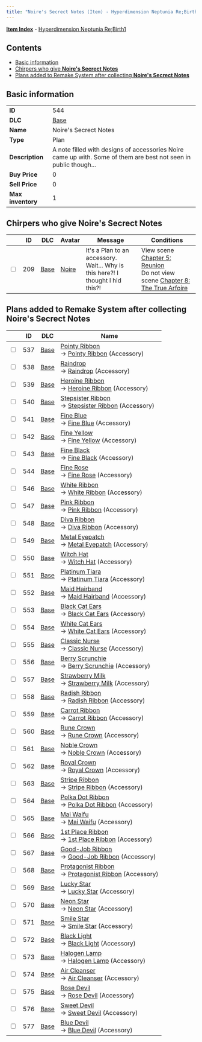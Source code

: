 ```yaml
---
title: "Noire's Secrect Notes (Item) - Hyperdimension Neptunia Re;Birth1"
---
```


[**Item Index**](/neptunia/rb1/item/index.html) - [Hyperdimension Neptunia Re;Birth1](/neptunia/rb1)

## Contents

- [Basic information](#basic-information)
- [Chirpers who give **Noire's Secrect Notes**](#chirpers-who-give-noires-secrect-notes)
- [Plans added to Remake System after collecting **Noire's Secrect Notes**](#plans-added-to-remake-system-after-collecting-noires-secrect-notes)

## Basic information

|   |   |
| -- | -- |
| **ID** | 544 |
| **DLC** | [Base](/neptunia/rb1/dlc/1-base.html) |
| **Name** | Noire's Secrect Notes |
| **Type** | Plan |
| **Description** | A note filled with designs of accessories Noire came up with.  Some of them are best not seen in public though... |
| **Buy Price** | 0 |
| **Sell Price** | 0 |
| **Max inventory** | 1 |

## Chirpers who give **Noire's Secrect Notes**

|    | ID | DLC | Avatar | Message | Conditions |
| -- | -- | --- | ------ | ------- | ---------- |
| <input type="checkbox" id="rb1-chirper-event-1-209" class="trackbox" /> | 209 | [Base](/neptunia/rb1/dlc/1-base.html) | [Noire](/neptunia/rb1/avatar/1-43-noire.html) | It's a Plan to an accessory.<br />Wait... Why is this here?! I thought I hid this?! | View scene [Chapter 5: Reunion](/neptunia/rb1/scene/1-503-chapter-5-reunion.html)<br />Do not view scene [Chapter 8: The True Arfoire](/neptunia/rb1/scene/1-807-chapter-8-the-true-arfoire.html) |

## Plans added to Remake System after collecting **Noire's Secrect Notes**

|    | ID | DLC | Name |
| -- | -- | --- | ---- |
| <input type="checkbox" id="rb1-remake-1-537" class="trackbox" /> | 537 | [Base](/neptunia/rb1/dlc/1-base.html) | [Pointy Ribbon](/neptunia/rb1/remake/1-537-pointy-ribbon.html)<br />→ [Pointy Ribbon](/neptunia/rb1/item/1-3109-pointy-ribbon.html) (Accessory) |
| <input type="checkbox" id="rb1-remake-1-538" class="trackbox" /> | 538 | [Base](/neptunia/rb1/dlc/1-base.html) | [Raindrop](/neptunia/rb1/remake/1-538-raindrop.html)<br />→ [Raindrop](/neptunia/rb1/item/1-3110-raindrop.html) (Accessory) |
| <input type="checkbox" id="rb1-remake-1-539" class="trackbox" /> | 539 | [Base](/neptunia/rb1/dlc/1-base.html) | [Heroine Ribbon](/neptunia/rb1/remake/1-539-heroine-ribbon.html)<br />→ [Heroine Ribbon](/neptunia/rb1/item/1-3111-heroine-ribbon.html) (Accessory) |
| <input type="checkbox" id="rb1-remake-1-540" class="trackbox" /> | 540 | [Base](/neptunia/rb1/dlc/1-base.html) | [Stepsister Ribbon](/neptunia/rb1/remake/1-540-stepsister-ribbon.html)<br />→ [Stepsister Ribbon](/neptunia/rb1/item/1-3112-stepsister-ribbon.html) (Accessory) |
| <input type="checkbox" id="rb1-remake-1-541" class="trackbox" /> | 541 | [Base](/neptunia/rb1/dlc/1-base.html) | [Fine Blue](/neptunia/rb1/remake/1-541-fine-blue.html)<br />→ [Fine Blue](/neptunia/rb1/item/1-3113-fine-blue.html) (Accessory) |
| <input type="checkbox" id="rb1-remake-1-542" class="trackbox" /> | 542 | [Base](/neptunia/rb1/dlc/1-base.html) | [Fine Yellow](/neptunia/rb1/remake/1-542-fine-yellow.html)<br />→ [Fine Yellow](/neptunia/rb1/item/1-3114-fine-yellow.html) (Accessory) |
| <input type="checkbox" id="rb1-remake-1-543" class="trackbox" /> | 543 | [Base](/neptunia/rb1/dlc/1-base.html) | [Fine Black](/neptunia/rb1/remake/1-543-fine-black.html)<br />→ [Fine Black](/neptunia/rb1/item/1-3115-fine-black.html) (Accessory) |
| <input type="checkbox" id="rb1-remake-1-544" class="trackbox" /> | 544 | [Base](/neptunia/rb1/dlc/1-base.html) | [Fine Rose](/neptunia/rb1/remake/1-544-fine-rose.html)<br />→ [Fine Rose](/neptunia/rb1/item/1-3116-fine-rose.html) (Accessory) |
| <input type="checkbox" id="rb1-remake-1-546" class="trackbox" /> | 546 | [Base](/neptunia/rb1/dlc/1-base.html) | [White Ribbon](/neptunia/rb1/remake/1-546-white-ribbon.html)<br />→ [White Ribbon](/neptunia/rb1/item/1-3101-white-ribbon.html) (Accessory) |
| <input type="checkbox" id="rb1-remake-1-547" class="trackbox" /> | 547 | [Base](/neptunia/rb1/dlc/1-base.html) | [Pink Ribbon](/neptunia/rb1/remake/1-547-pink-ribbon.html)<br />→ [Pink Ribbon](/neptunia/rb1/item/1-3102-pink-ribbon.html) (Accessory) |
| <input type="checkbox" id="rb1-remake-1-548" class="trackbox" /> | 548 | [Base](/neptunia/rb1/dlc/1-base.html) | [Diva Ribbon](/neptunia/rb1/remake/1-548-diva-ribbon.html)<br />→ [Diva Ribbon](/neptunia/rb1/item/1-3103-diva-ribbon.html) (Accessory) |
| <input type="checkbox" id="rb1-remake-1-549" class="trackbox" /> | 549 | [Base](/neptunia/rb1/dlc/1-base.html) | [Metal Eyepatch](/neptunia/rb1/remake/1-549-metal-eyepatch.html)<br />→ [Metal Eyepatch](/neptunia/rb1/item/1-3104-metal-eyepatch.html) (Accessory) |
| <input type="checkbox" id="rb1-remake-1-550" class="trackbox" /> | 550 | [Base](/neptunia/rb1/dlc/1-base.html) | [Witch Hat](/neptunia/rb1/remake/1-550-witch-hat.html)<br />→ [Witch Hat](/neptunia/rb1/item/1-3117-witch-hat.html) (Accessory) |
| <input type="checkbox" id="rb1-remake-1-551" class="trackbox" /> | 551 | [Base](/neptunia/rb1/dlc/1-base.html) | [Platinum Tiara](/neptunia/rb1/remake/1-551-platinum-tiara.html)<br />→ [Platinum Tiara](/neptunia/rb1/item/1-3118-platinum-tiara.html) (Accessory) |
| <input type="checkbox" id="rb1-remake-1-552" class="trackbox" /> | 552 | [Base](/neptunia/rb1/dlc/1-base.html) | [Maid Hairband](/neptunia/rb1/remake/1-552-maid-hairband.html)<br />→ [Maid Hairband](/neptunia/rb1/item/1-3119-maid-hairband.html) (Accessory) |
| <input type="checkbox" id="rb1-remake-1-553" class="trackbox" /> | 553 | [Base](/neptunia/rb1/dlc/1-base.html) | [Black Cat Ears](/neptunia/rb1/remake/1-553-black-cat-ears.html)<br />→ [Black Cat Ears](/neptunia/rb1/item/1-3120-black-cat-ears.html) (Accessory) |
| <input type="checkbox" id="rb1-remake-1-554" class="trackbox" /> | 554 | [Base](/neptunia/rb1/dlc/1-base.html) | [White Cat Ears](/neptunia/rb1/remake/1-554-white-cat-ears.html)<br />→ [White Cat Ears](/neptunia/rb1/item/1-3121-white-cat-ears.html) (Accessory) |
| <input type="checkbox" id="rb1-remake-1-555" class="trackbox" /> | 555 | [Base](/neptunia/rb1/dlc/1-base.html) | [Classic Nurse](/neptunia/rb1/remake/1-555-classic-nurse.html)<br />→ [Classic Nurse](/neptunia/rb1/item/1-3122-classic-nurse.html) (Accessory) |
| <input type="checkbox" id="rb1-remake-1-556" class="trackbox" /> | 556 | [Base](/neptunia/rb1/dlc/1-base.html) | [Berry Scrunchie](/neptunia/rb1/remake/1-556-berry-scrunchie.html)<br />→ [Berry Scrunchie](/neptunia/rb1/item/1-3123-berry-scrunchie.html) (Accessory) |
| <input type="checkbox" id="rb1-remake-1-557" class="trackbox" /> | 557 | [Base](/neptunia/rb1/dlc/1-base.html) | [Strawberry Milk](/neptunia/rb1/remake/1-557-strawberry-milk.html)<br />→ [Strawberry Milk](/neptunia/rb1/item/1-3125-strawberry-milk.html) (Accessory) |
| <input type="checkbox" id="rb1-remake-1-558" class="trackbox" /> | 558 | [Base](/neptunia/rb1/dlc/1-base.html) | [Radish Ribbon](/neptunia/rb1/remake/1-558-radish-ribbon.html)<br />→ [Radish Ribbon](/neptunia/rb1/item/1-3126-radish-ribbon.html) (Accessory) |
| <input type="checkbox" id="rb1-remake-1-559" class="trackbox" /> | 559 | [Base](/neptunia/rb1/dlc/1-base.html) | [Carrot Ribbon](/neptunia/rb1/remake/1-559-carrot-ribbon.html)<br />→ [Carrot Ribbon](/neptunia/rb1/item/1-3127-carrot-ribbon.html) (Accessory) |
| <input type="checkbox" id="rb1-remake-1-560" class="trackbox" /> | 560 | [Base](/neptunia/rb1/dlc/1-base.html) | [Rune Crown](/neptunia/rb1/remake/1-560-rune-crown.html)<br />→ [Rune Crown](/neptunia/rb1/item/1-3129-rune-crown.html) (Accessory) |
| <input type="checkbox" id="rb1-remake-1-561" class="trackbox" /> | 561 | [Base](/neptunia/rb1/dlc/1-base.html) | [Noble Crown](/neptunia/rb1/remake/1-561-noble-crown.html)<br />→ [Noble Crown](/neptunia/rb1/item/1-3130-noble-crown.html) (Accessory) |
| <input type="checkbox" id="rb1-remake-1-562" class="trackbox" /> | 562 | [Base](/neptunia/rb1/dlc/1-base.html) | [Royal Crown](/neptunia/rb1/remake/1-562-royal-crown.html)<br />→ [Royal Crown](/neptunia/rb1/item/1-3131-royal-crown.html) (Accessory) |
| <input type="checkbox" id="rb1-remake-1-563" class="trackbox" /> | 563 | [Base](/neptunia/rb1/dlc/1-base.html) | [Stripe Ribbon](/neptunia/rb1/remake/1-563-stripe-ribbon.html)<br />→ [Stripe Ribbon](/neptunia/rb1/item/1-3133-stripe-ribbon.html) (Accessory) |
| <input type="checkbox" id="rb1-remake-1-564" class="trackbox" /> | 564 | [Base](/neptunia/rb1/dlc/1-base.html) | [Polka Dot Ribbon](/neptunia/rb1/remake/1-564-polka-dot-ribbon.html)<br />→ [Polka Dot Ribbon](/neptunia/rb1/item/1-3134-polka-dot-ribbon.html) (Accessory) |
| <input type="checkbox" id="rb1-remake-1-565" class="trackbox" /> | 565 | [Base](/neptunia/rb1/dlc/1-base.html) | [Mai Waifu](/neptunia/rb1/remake/1-565-mai-waifu.html)<br />→ [Mai Waifu](/neptunia/rb1/item/1-3136-mai-waifu.html) (Accessory) |
| <input type="checkbox" id="rb1-remake-1-566" class="trackbox" /> | 566 | [Base](/neptunia/rb1/dlc/1-base.html) | [1st Place Ribbon](/neptunia/rb1/remake/1-566-1st-place-ribbon.html)<br />→ [1st Place Ribbon](/neptunia/rb1/item/1-3137-1st-place-ribbon.html) (Accessory) |
| <input type="checkbox" id="rb1-remake-1-567" class="trackbox" /> | 567 | [Base](/neptunia/rb1/dlc/1-base.html) | [Good-Job Ribbon](/neptunia/rb1/remake/1-567-good-job-ribbon.html)<br />→ [Good-Job Ribbon](/neptunia/rb1/item/1-3138-good-job-ribbon.html) (Accessory) |
| <input type="checkbox" id="rb1-remake-1-568" class="trackbox" /> | 568 | [Base](/neptunia/rb1/dlc/1-base.html) | [Protagonist Ribbon](/neptunia/rb1/remake/1-568-protagonist-ribbon.html)<br />→ [Protagonist Ribbon](/neptunia/rb1/item/1-3139-protagonist-ribbon.html) (Accessory) |
| <input type="checkbox" id="rb1-remake-1-569" class="trackbox" /> | 569 | [Base](/neptunia/rb1/dlc/1-base.html) | [Lucky Star](/neptunia/rb1/remake/1-569-lucky-star.html)<br />→ [Lucky Star](/neptunia/rb1/item/1-3141-lucky-star.html) (Accessory) |
| <input type="checkbox" id="rb1-remake-1-570" class="trackbox" /> | 570 | [Base](/neptunia/rb1/dlc/1-base.html) | [Neon Star](/neptunia/rb1/remake/1-570-neon-star.html)<br />→ [Neon Star](/neptunia/rb1/item/1-3142-neon-star.html) (Accessory) |
| <input type="checkbox" id="rb1-remake-1-571" class="trackbox" /> | 571 | [Base](/neptunia/rb1/dlc/1-base.html) | [Smile Star](/neptunia/rb1/remake/1-571-smile-star.html)<br />→ [Smile Star](/neptunia/rb1/item/1-3143-smile-star.html) (Accessory) |
| <input type="checkbox" id="rb1-remake-1-572" class="trackbox" /> | 572 | [Base](/neptunia/rb1/dlc/1-base.html) | [Black Light](/neptunia/rb1/remake/1-572-black-light.html)<br />→ [Black Light](/neptunia/rb1/item/1-3145-black-light.html) (Accessory) |
| <input type="checkbox" id="rb1-remake-1-573" class="trackbox" /> | 573 | [Base](/neptunia/rb1/dlc/1-base.html) | [Halogen Lamp](/neptunia/rb1/remake/1-573-halogen-lamp.html)<br />→ [Halogen Lamp](/neptunia/rb1/item/1-3146-halogen-lamp.html) (Accessory) |
| <input type="checkbox" id="rb1-remake-1-574" class="trackbox" /> | 574 | [Base](/neptunia/rb1/dlc/1-base.html) | [Air Cleanser](/neptunia/rb1/remake/1-574-air-cleanser.html)<br />→ [Air Cleanser](/neptunia/rb1/item/1-3147-air-cleanser.html) (Accessory) |
| <input type="checkbox" id="rb1-remake-1-575" class="trackbox" /> | 575 | [Base](/neptunia/rb1/dlc/1-base.html) | [Rose Devil](/neptunia/rb1/remake/1-575-rose-devil.html)<br />→ [Rose Devil](/neptunia/rb1/item/1-3149-rose-devil.html) (Accessory) |
| <input type="checkbox" id="rb1-remake-1-576" class="trackbox" /> | 576 | [Base](/neptunia/rb1/dlc/1-base.html) | [Sweet Devil](/neptunia/rb1/remake/1-576-sweet-devil.html)<br />→ [Sweet Devil](/neptunia/rb1/item/1-3150-sweet-devil.html) (Accessory) |
| <input type="checkbox" id="rb1-remake-1-577" class="trackbox" /> | 577 | [Base](/neptunia/rb1/dlc/1-base.html) | [Blue Devil](/neptunia/rb1/remake/1-577-blue-devil.html)<br />→ [Blue Devil](/neptunia/rb1/item/1-3151-blue-devil.html) (Accessory) |